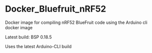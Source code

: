 # Docker_Bluefruit_nRF52
Docker image for compiling nRF52 BlueFruit code using the Arduino cli docker image 

Latest build: BSP 0.18.5

Uses the latest Arduino-CLI build

